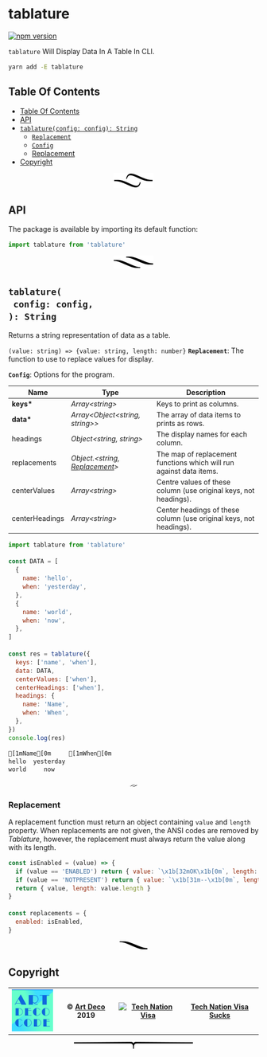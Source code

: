 # tablature

[![npm version](https://badge.fury.io/js/tablature.svg)](https://npmjs.org/package/tablature)

`tablature` Will Display Data In A Table In CLI.

```sh
yarn add -E tablature
```

## Table Of Contents

- [Table Of Contents](#table-of-contents)
- [API](#api)
- [`tablature(config: config): String`](#tablatureconfig-config-string)
  * [`Replacement`](#type-replacement)
  * [`Config`](#type-config)
  * [Replacement](#replacement)
- [Copyright](#copyright)

<p align="center"><a href="#table-of-contents"><img src=".documentary/section-breaks/0.svg?sanitize=true"></a></p>

## API

The package is available by importing its default function:

```js
import tablature from 'tablature'
```

<p align="center"><a href="#table-of-contents"><img src=".documentary/section-breaks/1.svg?sanitize=true"></a></p>

## `tablature(`<br/>&nbsp;&nbsp;`config: config,`<br/>`): String`

Returns a string representation of data as a table.

`(value: string) => {value: string, length: number}` __<a name="type-replacement">`Replacement`</a>__: The function to use to replace values for display.

__<a name="type-config">`Config`</a>__: Options for the program.

|      Name      |                           Type                            |                             Description                             |
| -------------- | --------------------------------------------------------- | ------------------------------------------------------------------- |
| __keys*__      | _Array&lt;string&gt;_                                     | Keys to print as columns.                                           |
| __data*__      | _Array&lt;Object&lt;string, string&gt;>_                  | The array of data items to prints as rows.                          |
| headings       | _Object&lt;string, string&gt;_                            | The display names for each column.                                  |
| replacements   | _Object.&lt;string, [Replacement](#type-replacement)&gt;_ | The map of replacement functions which will run against data items. |
| centerValues   | _Array&lt;string&gt;_                                     | Centre values of these column (use original keys, not headings).    |
| centerHeadings | _Array&lt;string&gt;_                                     | Center headings of these column (use original keys, not headings).  |

```js
import tablature from 'tablature'

const DATA = [
  {
    name: 'hello',
    when: 'yesterday',
  },
  {
    name: 'world',
    when: 'now',
  },
]

const res = tablature({
  keys: ['name', 'when'],
  data: DATA,
  centerValues: ['when'],
  centerHeadings: ['when'],
  headings: {
    name: 'Name',
    when: 'When',
  },
})
console.log(res)
```
```
[1mName[0m     [1mWhen[0m   
hello  yesterday
world     now
```

<p align="center"><a href="#table-of-contents"><img src=".documentary/section-breaks/2.svg?sanitize=true" width="15"></a></p>

### Replacement

A replacement function must return an object containing `value` and `length` property. When replacements are not given, the ANSI codes are removed by _Tablature_, however, the replacement must always return the value along with its length.

```js
const isEnabled = (value) => {
  if (value == 'ENABLED') return { value: `\x1b[32mOK\x1b[0m`, length: 2 }
  if (value == 'NOTPRESENT') return { value: `\x1b[31m--\x1b[0m`, length: 2 }
  return { value, length: value.length }
}

const replacements = {
  enabled: isEnabled,
}
```

<p align="center"><a href="#table-of-contents"><img src=".documentary/section-breaks/3.svg?sanitize=true"></a></p>

## Copyright

<table>
  <tr>
    <th>
      <a href="https://artd.eco">
        <img src="https://raw.githubusercontent.com/wrote/wrote/master/images/artdeco.png" alt="Art Deco" />
      </a>
    </th>
    <th>
      © <a href="https://artd.eco">Art Deco</a>  
      2019
    </th>
    <th>
      <a href="https://www.technation.sucks" title="Tech Nation Visa">
        <img src="https://raw.githubusercontent.com/artdecoweb/www.technation.sucks/master/anim.gif" alt="Tech Nation Visa" />
      </a>
    </th>
    <th>
      <a href="https://www.technation.sucks">Tech Nation Visa Sucks</a>
    </th>
  </tr>
</table>

<p align="center"><a href="#table-of-contents"><img src=".documentary/section-breaks/-1.svg?sanitize=true"></a></p>